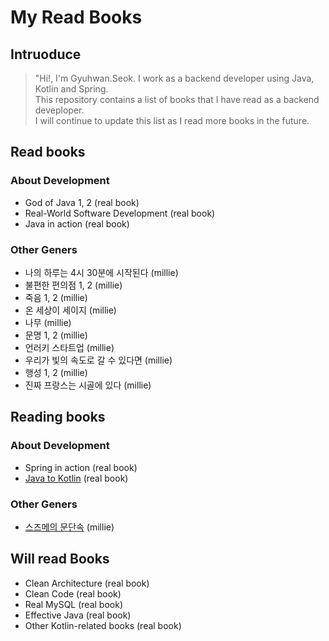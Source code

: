 # My Read Books

## Intruoduce

> "Hi!, I'm Gyuhwan.Seok. I work as a backend developer using Java, Kotlin and Spring.<br>
> This repository contains a list of books that I have read as a backend deveploper.<br>
> I will continue to update this list as I read more books in the future.


## Read books

### About Development

- God of Java 1, 2 (real book)
- Real-World Software Development (real book)
- Java in action (real book)

### Other Geners

- 나의 하루는 4시 30분에 시작된다 (millie)
- 불편한 편의점 1, 2 (millie)
- 죽음 1, 2 (millie)
- 온 세상이 세이지 (millie)
- 나무 (millie)
- 문명 1, 2 (millie)
- 언러키 스타트업 (millie)
- 우리가 빛의 속도로 갈 수 있다면 (millie)
- 행성 1, 2 (millie)
- 진짜 프랑스는 시골에 있다 (millie)


## Reading books

### About Development

- Spring in action (real book)
- [Java to Kotlin](https://truespring.notion.site/78dbe45e4eaa47af8457beb73f9ad5d4) (real book)

### Other Geners

- [스즈메의 문단속](https://truespring.notion.site/3c5a5cd6e3a942f4850a432a5410c34d) (millie)

## Will read Books

- Clean Architecture (real book)
- Clean Code (real book)
- Real MySQL (real book)
- Effective Java (real book)
- Other Kotlin-related books (real book)